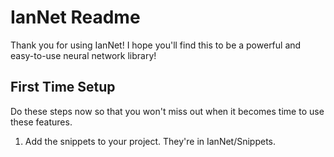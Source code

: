 ﻿# IanNet Readme

Thank you for using IanNet! I hope you'll find this to be a powerful and easy-to-use neural network library!

## First Time Setup

Do these steps now so that you won't miss out when it becomes time to use these features.

1. Add the snippets to your project. They're in IanNet/Snippets.